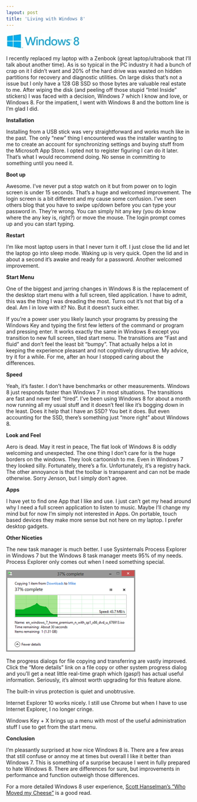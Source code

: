 ```yaml
---
layout: post
title: 'Living with Windows 8'
---
```

[![win8logo](/cdn/images/blog/Living-with-Windows-8_781F/win8logo_thumb.jpg)](/cdn/images/blog/Living-with-Windows-8_781F/win8logo.jpg)

I recently replaced my laptop with a Zenbook (great laptop/ultrabook that I’ll talk about another time). As is so typical in the PC industry it had a bunch of crap on it I didn’t want and 20% of the hard drive was wasted on hidden partitions for recovery and diagnostic utilities. On large disks that’s not a issue but I only have a 128 GB SSD so those bytes are valuable real estate to me. After wiping the disk (and peeling off those stupid “Intel Inside” stickers) I was faced with a decision, Windows 7 which I know and love, or Windows 8. For the impatient, I went with Windows 8 and the bottom line is I’m glad I did.

**Installation**

Installing from a USB stick was very straightforward and works much like in the past. The only “new” thing I encountered was the installer wanting to me to create an account for synchronizing settings and buying stuff from the Microsoft App Store. I opted not to register figuring I can do it later. That’s what I would recommend doing. No sense in committing to something until you need it.

**Boot up**

Awesome. I’ve never put a stop watch on it but from power on to login screen is under 15 seconds. That’s a huge and welcomed improvement. The login screen is a bit different and my cause some confusion. I’ve seen others blog that you have to swipe up/down before you can type your password in. They’re wrong. You can simply hit any key (you do know where the any key is, right?) or move the mouse. The login prompt comes up and you can start typing. 

**Restart**

I’m like most laptop users in that I never turn it off. I just close the lid and let the laptop go into sleep mode. Waking up is very quick. Open the lid and in about a second it’s awake and ready for a password. Another welcomed improvement.

**Start Menu**

One of the biggest and jarring changes in Windows 8 is the replacement of the desktop start menu with a full screen, tiled application. I have to admit, this was the thing I was dreading the most. Turns out it’s not that big of a deal. Am I in love with it? No. But it doesn’t suck either.

If you’re a power user you likely launch your programs by pressing the Windows Key and typing the first few letters of the command or program and pressing enter. It works exactly the same in Windows 8 except you transition to new full screen, tiled start menu. The transitions are “Fast and fluid” and don’t feel the least bit “bumpy”. That actually helps a lot in keeping the experience pleasant and not cognitively disruptive. My advice, try it for a while. For me, after an hour I stopped caring about the differences.

**Speed**

Yeah, it’s faster. I don’t have benchmarks or other measurements. Windows 8 just responds faster than Windows 7 in most situations. The transitions are fast and never feel “tired”. I’ve been using Windows 8 for about a month now running all my usual stuff and it doesn’t feel like it’s bogging down in the least. Does it help that I have an SSD? You bet it does. But even accounting for the SSD, there’s something just “more right” about Windows 8.

**Look and Feel**

Aero is dead. May it rest in peace, The flat look of Windows 8 is oddly welcoming and unexpected. The one thing I don’t care for is the huge borders on the windows. They look cartoonish to me. Even in Windows 7 they looked silly. Fortunately, there’s a fix. Unfortunately, it’s a registry hack. The other annoyance is that the toolbar is transparent and can not be made otherwise. Sorry Jenson, but I simply don’t agree.

**Apps**

I have yet to find one App that I like and use. I just can’t get my head around why I need a full screen application to listen to music. Maybe I’ll change my mind but for now I’m simply not interested in Apps. On portable, touch based devices they make more sense but not here on my laptop. I prefer desktop gadgets.

**Other Niceties**

The new task manager is much better. I use Sysinternals Process Explorer in Windows 7 but the Windows 8 task manager meets 95% of my needs. Process Explorer only comes out when I need something special.

[![filecopy](/cdn/images/blog/Living-with-Windows-8_781F/filecopy_thumb.png)](/cdn/images/blog/Living-with-Windows-8_781F/filecopy.png)

The progress dialogs for file copying and transferring are vastly improved. Click the “More details” link on a file copy or other system progress dialog and you’ll get a neat little real-time graph which (gasp!) has actual useful information. Seriously, it’s almost worth upgrading for this feature alone.

The built-in virus protection is quiet and unobtrusive.

Internet Explorer 10 works nicely. I still use Chrome but when I have to use Internet Explorer, I no longer cringe.

Windows Key + X brings up a menu with most of the useful administration stuff I use to get from the start menu. 

**Conclusion**

I’m pleasantly surprised at how nice Windows 8 is. There are a few areas that still confuse or annoy me at times but overall I like it better than Windows 7. This is something of a surprise because I went in fully prepared to hate Windows 8. There are differences for sure, but improvements in performance and function outweigh those differences.

For a more detailed Windows 8 user experience, [Scott Hanselman’s “Who Moved my Cheese”](http://www.hanselman.com/blog/Windows8ProductivityWhoMovedMyCheeseOhThereItIs.aspx) is a good read.
